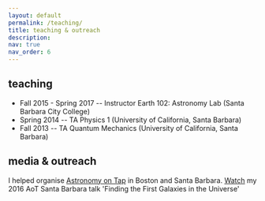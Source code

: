 ```yaml
---
layout: default
permalink: /teaching/
title: teaching & outreach
description:
nav: true
nav_order: 6
---
```


## teaching

- Fall 2015 - Spring 2017 -- Instructor Earth 102: Astronomy Lab (Santa Barbara City College)
- Spring 2014 -- TA Physics 1 (University of California, Santa Barbara)
- Fall 2013 -- TA Quantum Mechanics (University of California, Santa Barbara)

## media & outreach

I helped organise [Astronomy on Tap](https://astronomyontap.org) in Boston and Santa Barbara. [Watch](https://www.youtube.com/watch?v=oHfv5gIagSM) my 2016 AoT Santa Barbara talk 'Finding the First Galaxies in the Universe'

